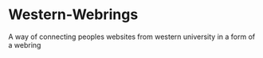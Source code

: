# Western-Webrings
A way of connecting peoples websites from western university in a form of a webring
